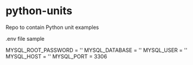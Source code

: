 # python-units
Repo to contain Python unit examples

.env file sample

MYSQL_ROOT_PASSWORD = ''
MYSQL_DATABASE = ''
MYSQL_USER = ''
MYSQL_HOST = ''
MYSQL_PORT = 3306